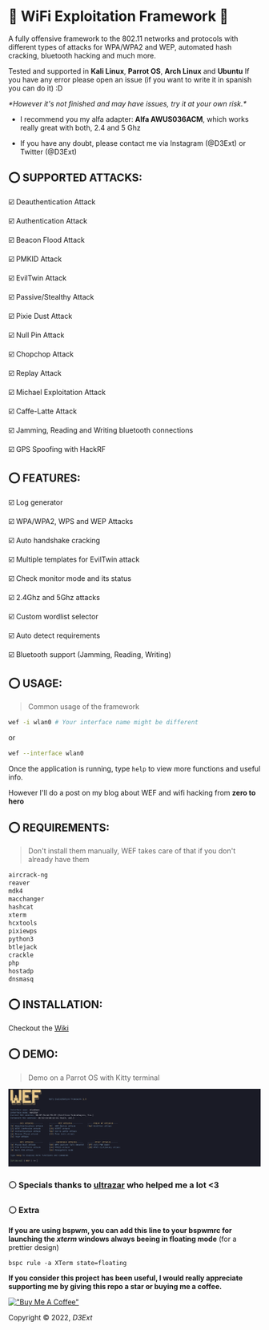 
# 📡 WiFi Exploitation Framework 📡

A fully offensive framework to the 802.11 networks and protocols with different types of attacks for WPA/WPA2 and WEP, automated hash cracking, bluetooth hacking and much more.

Tested and supported in **Kali Linux**, **Parrot OS**, **Arch Linux** and **Ubuntu**
If you have any error please open an issue (if you want to write it in spanish you can do it) :D

*\*However it's not finished and may have issues, try it at your own risk.\**

- I recommend you my alfa adapter: **Alfa AWUS036ACM**, which works really great with both, 2.4 and 5 Ghz

- If you have any doubt, please contact me via Instagram (@D3Ext) or Twitter (@D3Ext)

## ⭕ SUPPORTED ATTACKS:

:ballot_box_with_check: Deauthentication Attack

:ballot_box_with_check: Authentication Attack

:ballot_box_with_check: Beacon Flood Attack

:ballot_box_with_check: PMKID Attack

:ballot_box_with_check: EvilTwin Attack 

:ballot_box_with_check: Passive/Stealthy Attack

:ballot_box_with_check: Pixie Dust Attack

:ballot_box_with_check: Null Pin Attack

:ballot_box_with_check: Chopchop Attack

:ballot_box_with_check: Replay Attack

:ballot_box_with_check: Michael Exploitation Attack

:ballot_box_with_check: Caffe-Latte Attack

:ballot_box_with_check: Jamming, Reading and Writing bluetooth connections

:ballot_box_with_check: GPS Spoofing with HackRF 

## ⭕ FEATURES:

:ballot_box_with_check: Log generator

:ballot_box_with_check: WPA/WPA2, WPS and WEP Attacks

:ballot_box_with_check: Auto handshake cracking

:ballot_box_with_check: Multiple templates for EvilTwin attack

:ballot_box_with_check: Check monitor mode and its status

:ballot_box_with_check: 2.4Ghz and 5Ghz attacks

:ballot_box_with_check: Custom wordlist selector

:ballot_box_with_check: Auto detect requirements

:ballot_box_with_check: Bluetooth support (Jamming, Reading, Writing)

## ⭕ USAGE:
> Common usage of the framework

```sh
wef -i wlan0 # Your interface name might be different
```
or
```sh
wef --interface wlan0
```

Once the application is running, type `help` to view more functions and useful info.

However I'll do a post on my blog about WEF and wifi hacking from **zero to hero**

## ⭕ REQUIREMENTS:
> Don't install them manually, WEF takes care of that if you don't already have them 

    aircrack-ng
    reaver
    mdk4
    macchanger
    hashcat
    xterm
    hcxtools
    pixiewps
    python3
    btlejack
    crackle
    php
    hostadp
    dnsmasq

## ⭕ INSTALLATION:

Checkout the [Wiki](https://github.com/D3Ext/WEF/wiki/Installation)

## ⭕ DEMO:

> Demo on a Parrot OS with Kitty terminal

<img src="https://raw.githubusercontent.com/D3Ext/WEF/main/images/wef-demo.png">


### ⚪ Specials thanks to [ultrazar](https://github.com/ultrazar) who helped me a lot <3

### ⚪ Extra

**If you are using bspwm, you can add this line to your bspwmrc for launching the *xterm* windows always beeing in floating mode** (for a prettier design)

    bspc rule -a XTerm state=floating
    
**If you consider this project has been useful, I would really appreciate supporting me by giving this repo a star or buying me a coffee.**

[!["Buy Me A Coffee"](https://www.buymeacoffee.com/assets/img/custom_images/orange_img.png)](https://www.buymeacoffee.com/d3ext)

Copyright © 2022, *D3Ext*
